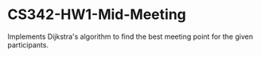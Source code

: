 # CS342-HW1-Mid-Meeting
Implements Dijkstra's algorithm to find the best meeting point for the given participants.

